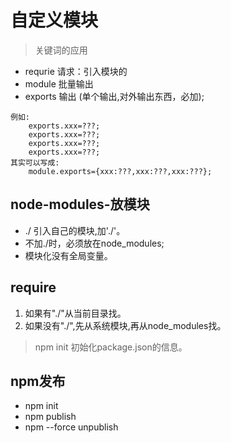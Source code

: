 # 自定义模块


> 关键词的应用
 - requrie 请求：引入模块的
 - module 批量输出
 - exports 输出 (单个输出,对外输出东西，必加);

```
例如:
    exports.xxx=???;
    exports.xxx=???;
    exports.xxx=???;
    exports.xxx=???;
其实可以写成:
    module.exports={xxx:???,xxx:???,xxx:???};
```
 

## node-modules-放模块
- ./ 引入自己的模块,加'./'。
-  不加./时，必须放在node_modules;
- 模块化没有全局变量。

## require
1. 如果有"./"从当前目录找。
2. 如果没有"./",先从系统模块,再从node_modules找。

> npm init 初始化package.json的信息。

## npm发布
- npm init
- npm publish
- npm --force unpublish